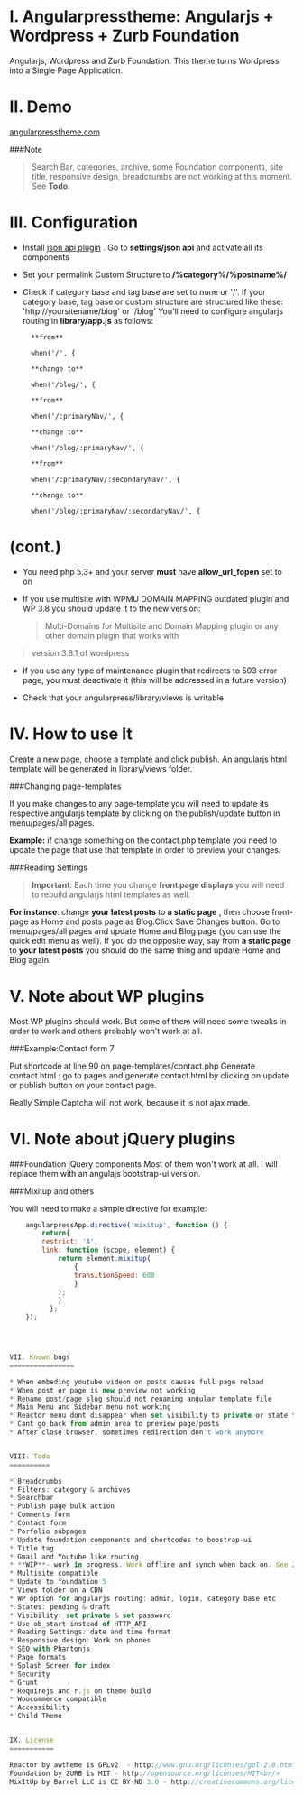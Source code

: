 I. Angularpresstheme: Angularjs + Wordpress + Zurb Foundation
=============================================================

Angularjs, Wordpress and Zurb Foundation. This theme turns Wordpress into a Single Page Application.

II. Demo
========

[angularpresstheme.com](http://angularpresstheme.com/)

###Note

>Search Bar, categories, archive, some Foundation components, site title, responsive design,
>breadcrumbs are not working at this moment. See **Todo**.


III. Configuration
==================

* Install [json api plugin](http://wordpress.org/plugins/json-api/) . Go to **settings/json
api** and activate all its components
* Set your permalink Custom Structure  to **/%category%/%postname%/**
* Check if category base and tag base are set to none or '/'. If your category base,
tag base or custom structure are structured like these:
        'http://yoursitename/blog' or '/blog'
   You'll need to configure angularjs routing in **library/app.js** as follows:

		**from**

		when('/', {

		**change to**

		when('/blog/', {

		**from**

		when('/:primaryNav/', {

		**change to**

		when('/blog/:primaryNav/', {

		**from**

		when('/:primaryNav/:secondaryNav/', {

		**change to**

		when('/blog/:primaryNav/:secondaryNav/', {



(cont.)
=========================
* You need php 5.3+ and your server **must** have **allow_url_fopen** set to on

* If you use multisite with WPMU DOMAIN MAPPING outdated plugin and WP 3.8 you should update it
 to the new version:

	>Multi-Domains for Multisite and Domain Mapping plugin or any other domain plugin that works with
> version 3.8.1 of wordpress

* If you use any type of maintenance plugin that redirects to 503 error page, you must deactivate it (this will be addressed in a future version)

* Check that your  angularpress/library/views is writable

IV. How to use It
================

Create a new page, choose a template and click publish. An angularjs html template will be
generated in library/views folder.

###Changing page-templates

If you make changes to any page-template you will need to update its respective angularjs
template by clicking on the publish/update button in menu/pages/all pages.

**Example:** if change something on the contact.php template you need to update the page that use
that template in order to preview your changes.

###Reading Settings

>**Important**: Each time you change **front page displays** you will need to rebuild angularjs
>html templates as well.

**For instance**: change  **your latest posts** to **a static page** ,
then choose front-page as Home and posts page as Blog.Click Save Changes button. Go to
menu/pages/all pages and update Home and Blog page (you can use the quick edit menu as well).
If you do the opposite way, say from **a static page** to **your latest posts** you should do
the same thing and update Home and Blog again.


V. Note about WP plugins
=========================

Most WP plugins should work. But some of them will need some tweaks in order to work and others
probably won't work at all.

###Example:Contact form 7

Put shortcode at line 90 on page-templates/contact.php
Generate contact.html : go to pages and generate contact.html by clicking on update or publish
button on your contact page.

Really Simple Captcha will not work, because it is not ajax made.

VI. Note about jQuery plugins
==============================

###Foundation jQuery components
 Most of them won't work at all. I will replace them with an angulajs bootstrap-ui version.

###Mixitup and others

 You will need to make a simple directive for example:

```javascript
	angularpressApp.directive('mixitup', function () {
		return{
		restrict: 'A',
		link: function (scope, element) {
			return element.mixitup(
				{
				transitionSpeed: 600
				}
			);
			}
		  };
	});




VII. Known bugs
================

* When embeding youtube videon on posts causes full page reload
* When post or page is new preview not working
* Rename post/page slug should not renaming angular template file
* Main Menu and Sidebar menu not working
* Reactor menu dont disappear when set visibility to private or state to pending or draft
* Cant go back from admin area to preview page/posts
* After close browser, sometimes redirection don't work anymore


VIII. Todo
==========

* Breadcrumbs
* Filters: category & archives
* Searchbar
* Publish page bulk action
* Comments form
* Contact form
* Porfolio subpages
* Update foundation components and shortcodes to boostrap-ui
* Title tag
* Gmail and Youtube like routing
* **WIP**- work in progress. Work offline and synch when back on. See John Papa's concept: [Code Camper](http://cc-ng-z.azurewebsites.net/#/sessions)
* Multisite compatible
* Update to foundation 5
* Views folder on a CDN
* WP option for angularjs routing: admin, login, category base etc
* States: pending & draft
* Visibility: set private & set password
* Use ob_start instead of HTTP_API
* Reading Settings: date and time format
* Responsive design: Work on phones
* SEO with Phantonjs
* Page formats
* Splash Screen for index
* Security
* Grunt
* Requirejs and r.js on theme build
* Woocommerce compatible
* Accessibility
* Child Theme


IX. License
===========

Reactor by awtheme is GPLv2  - http://www.gnu.org/licenses/gpl-2.0.html<br/>
Foundation by ZURB is MIT - http://opensource.org/licenses/MIT<br/>
MixItUp by Barrel LLC is CC BY-ND 3.0 - http://creativecommons.org/licenses/by-nd/3.0/<br/>




